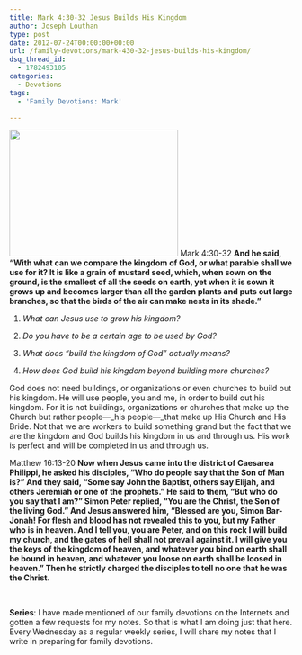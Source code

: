 ```yaml
---
title: Mark 4:30-32 Jesus Builds His Kingdom
author: Joseph Louthan
type: post
date: 2012-07-24T00:00:00+00:00
url: /family-devotions/mark-430-32-jesus-builds-his-kingdom/
dsq_thread_id:
  - 1782493105
categories:
  - Devotions
tags:
  - 'Family Devotions: Mark'

---
```

[<img class="alignright size-medium wp-image-1492" title="MustardSeed" alt="" src="https://i2.wp.com/theologic.us/wp-content/uploads/2012/12/MustardSeed.jpg?resize=300%2C225" width="300" height="225" srcset="https://i2.wp.com/theologic.us/wp-content/uploads/2012/12/MustardSeed.jpg?resize=300%2C225 300w, https://i2.wp.com/theologic.us/wp-content/uploads/2012/12/MustardSeed.jpg?w=960 960w" sizes="(max-width: 300px) 100vw, 300px" data-recalc-dims="1" />][1] Mark 4:30-32 **And he said, “With what can we compare the kingdom of God, or what parable shall we use for it? It is like a grain of mustard seed, which, when sown on the ground, is the smallest of all the seeds on earth, yet when it is sown it grows up and becomes larger than all the garden plants and puts out large branches, so that the birds of the air can make nests in its shade.”**

1. _What can Jesus use to grow his kingdom?_

2. _Do you have to be a certain age to be used by God?_

3. _What does &#8220;build the kingdom of God&#8221; actually means?_

4. _How does God build his kingdom beyond building more churches?_

God does not need buildings, or organizations or even churches to build out his kingdom. He will use people, you and me, in order to build out his kingdom. For it is not buildings, organizations or churches that make up the Church but rather people—_his people—_that make up His Church and His Bride. Not that we are workers to build something grand but the fact that we are the kingdom and God builds his kingdom in us and through us. His work is perfect and will be completed in us and through us.

Matthew 16:13-20 **Now when Jesus came into the district of Caesarea Philippi, he asked his disciples, “Who do people say that the Son of Man is?” And they said, “Some say John the Baptist, others say Elijah, and others Jeremiah or one of the prophets.” He said to them, “But who do you say that I am?” Simon Peter replied, “You are the Christ, the Son of the living God.” And Jesus answered him, “Blessed are you, Simon Bar-Jonah! For flesh and blood has not revealed this to you, but my Father who is in heaven. And I tell you, you are Peter, and on this rock I will build my church, and the gates of hell shall not prevail against it. I will give you the keys of the kingdom of heaven, and whatever you bind on earth shall be bound in heaven, and whatever you loose on earth shall be loosed in heaven.” Then he strictly charged the disciples to tell no one that he was the Christ.**

&nbsp;

**Series**: I have made mentioned of our family devotions on the Internets and gotten a few requests for my notes. So that is what I am doing just that here. Every Wednesday as a regular weekly series, I will share my notes that I write in preparing for family devotions.

 [1]: https://i2.wp.com/theologic.us/wp-content/uploads/2012/12/MustardSeed.jpg